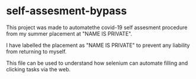# self-assesment-bypass

This project was made to automatethe covid-19 self assesment procedure from my summer placement at "NAME IS PRIVATE".

I have labelled the placement as "NAME IS PRIVATE" to prevent any liability from returning to myself.

This file can be used to understand how selenium can automate filling and clicking tasks via the web.

